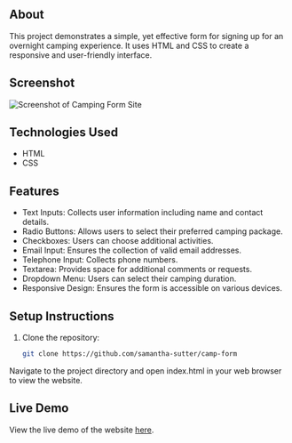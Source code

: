## About
This project demonstrates a simple, yet effective form for signing up for an overnight camping experience. It uses HTML and CSS to create a responsive and user-friendly interface.

## Screenshot

![Screenshot of Camping Form Site](images/camp-form.jpeg)

## Technologies Used

- HTML
- CSS

## Features
- Text Inputs: Collects user information including name and contact details.
- Radio Buttons: Allows users to select their preferred camping package.
- Checkboxes: Users can choose additional activities.
- Email Input: Ensures the collection of valid email addresses.
- Telephone Input: Collects phone numbers.
- Textarea: Provides space for additional comments or requests.
- Dropdown Menu: Users can select their camping duration.
- Responsive Design: Ensures the form is accessible on various devices.

## Setup Instructions

1. Clone the repository:

   ```bash
   git clone https://github.com/samantha-sutter/camp-form

   ```

Navigate to the project directory and open index.html in your web browser to view the website.

## Live Demo

View the live demo of the website [here](https://slsutter.soisweb.uwm.edu/assignment-2-camp/).

